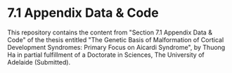 # 7.1 Appendix Data & Code

This repository contains the content from "Section 7.1 Appendix Data & Code" of the thesis entitled "The Genetic Basis of Malformation of
Cortical Development Syndromes: Primary Focus on Aicardi Syndrome", by Thuong Ha in partial fulfillment of a Doctorate in Sciences, The University of Adelaide (Submitted). 
